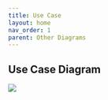 ```yaml
---
title: Use Case
layout: home
nav_order: 1
parent: Other Diagrams
---
```


## Use Case Diagram

![](/docs-sample/diagrams/usecase.svg)
